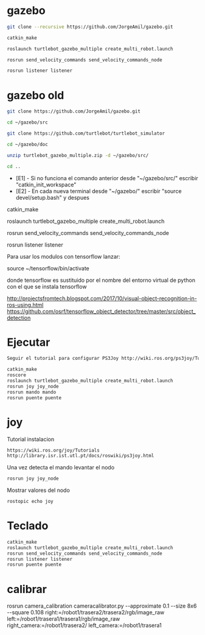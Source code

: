 # gazebo
```sh
git clone --recursive https://github.com/JorgeAmil/gazebo.git

catkin_make

roslaunch turtlebot_gazebo_multiple create_multi_robot.launch

rosrun send_velocity_commands send_velocity_commands_node

rosrun listener listener
```

# gazebo old
```sh
git clone https://github.com/JorgeAmil/gazebo.git

cd ~/gazebo/src

git clone https://github.com/turtlebot/turtlebot_simulator

cd ~/gazebo/doc

unzip turtlebot_gazebo_multiple.zip -d ~/gazebo/src/

cd ..
```

* [E1] - Si no funciona el comando anterior desde "~/gazebo/src/" escribir "catkin_init_workspace"
* [E2] - En cada nueva terminal desde "~/gazebo/" escribir "source devel/setup.bash" y despues

catkin_make

roslaunch turtlebot_gazebo_multiple create_multi_robot.launch

rosrun send_velocity_commands send_velocity_commands_node

rosrun listener listener

Para usar los modulos con tensorflow lanzar:

source ~/tensorflow/bin/activate

donde tensorflow es sustituido por el nombre del entorno virtual de python con el que se instala tensorflow

http://projectsfromtech.blogspot.com/2017/10/visual-object-recognition-in-ros-using.html
https://github.com/osrf/tensorflow_object_detector/tree/master/src/object_detection

# Ejecutar
```sh
Seguir el tutorial para configurar PS3Joy http://wiki.ros.org/ps3joy/Tutorials
```
```sh
catkin_make
roscore
roslaunch turtlebot_gazebo_multiple create_multi_robot.launch
rosrun joy joy_node
rosrun mando mando
rosrun puente puente

```
# joy
Tutorial instalacion
```sh
https://wiki.ros.org/joy/Tutorials
http://library.isr.ist.utl.pt/docs/roswiki/ps3joy.html
```
Una vez detecta el mando levantar el nodo
```sh
rosrun joy joy_node
```
Mostrar valores del nodo
```sh
rostopic echo joy
```

# Teclado
```sh
catkin_make
roslaunch turtlebot_gazebo_multiple create_multi_robot.launch
rosrun send_velocity_commands send_velocity_commands_node
rosrun listener listener
rosrun puente puente
```
# calibrar

rosrun camera_calibration cameracalibrator.py --approximate 0.1 --size 8x6
--square 0.108 right:=/robot1/trasera2/trasera2/rgb/image_raw
left:=/robot1/trasera1/trasera1/rgb/image_raw right_camera:=/robot1/trasera2/
left_camera:=/robot1/trasera1
